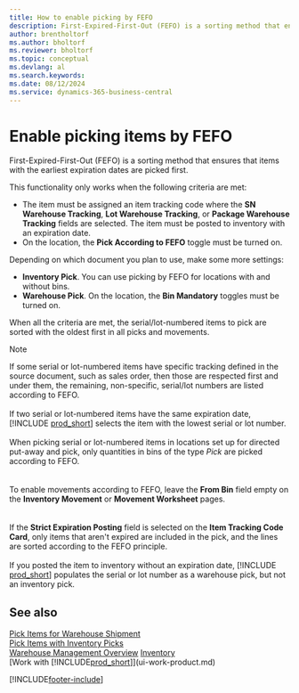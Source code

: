 ```yaml
---
title: How to enable picking by FEFO
description: First-Expired-First-Out (FEFO) is a sorting method that ensures that items with the earliest expiration dates are picked first.
author: brentholtorf
ms.author: bholtorf
ms.reviewer: bholtorf
ms.topic: conceptual
ms.devlang: al
ms.search.keywords:
ms.date: 08/12/2024
ms.service: dynamics-365-business-central
---
```

# Enable picking items by FEFO

First-Expired-First-Out (FEFO) is a sorting method that ensures that items with the earliest expiration dates are picked first.  

 This functionality only works when the following criteria are met:

- The item must be assigned an item tracking code where the **SN Warehouse Tracking**, **Lot Warehouse Tracking**, or **Package Warehouse Tracking** fields are selected. The item must be posted to inventory with an expiration date.
- On the location, the **Pick According to FEFO** toggle must be turned on.

Depending on which document you plan to use, make some more settings:

- **Inventory Pick**. You can use picking by FEFO for locations with and without bins.
- **Warehouse Pick**. On the location, the **Bin Mandatory** toggles must be turned on.

When all the criteria are met, the serial/lot-numbered items to pick are sorted with the oldest first in all picks and movements.  

> [!NOTE]  
> If some serial or lot-numbered items have specific tracking defined in the source document, such as sales order, then those are respected first and under them, the remaining, non-specific, serial/lot numbers are listed according to FEFO.
<br /><br />
If two serial or lot-numbered items have the same expiration date, [!INCLUDE [prod_short](includes/prod_short.md)] selects the item with the lowest serial or lot number.
<br /><br />
When picking serial or lot-numbered items in locations set up for directed put-away and pick, only quantities in bins of the type *Pick* are picked according to FEFO.  
<br /><br />
To enable movements according to FEFO, leave the **From Bin** field empty on the **Inventory Movement** or **Movement Worksheet** pages.  
<br /><br />
If the **Strict Expiration Posting** field is selected on the **Item Tracking Code Card**, only items that aren't expired are included in the pick, and the lines are sorted according to the FEFO principle.
<br /><br />
> If you posted the item to inventory without an expiration date, [!INCLUDE [prod_short](includes/prod_short.md)] populates the serial or lot number as a warehouse pick, but not an inventory pick.

## See also  

[Pick Items for Warehouse Shipment](warehouse-how-to-pick-items-for-warehouse-shipment.md)   
[Pick Items with Inventory Picks](warehouse-how-to-pick-items-with-inventory-picks.md)   
[Warehouse Management Overview](design-details-warehouse-management.md)
[Inventory](inventory-manage-inventory.md)  
[Work with [!INCLUDE[prod_short](includes/prod_short.md)]](ui-work-product.md)

[!INCLUDE[footer-include](includes/footer-banner.md)]
